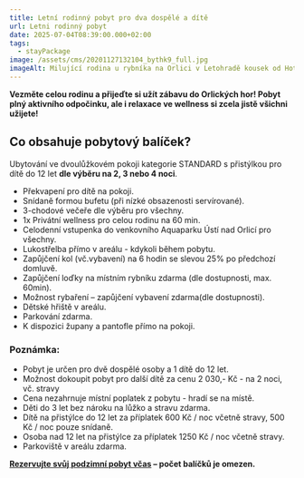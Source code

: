 ```yaml
---
title: Letní rodinný pobyt pro dva dospělé a dítě
url: Letni rodinný pobyt
date: 2025-07-04T08:39:00.000+02:00
tags:
  - stayPackage
image: /assets/cms/20201127132104_bythk9_full.jpg
imageAlt: Milující rodina u rybníka na Orlici v Letohradě kousek od Hotelu Chateau Orlice
---
```

**Vezměte celou rodinu a přijeďte si užít zábavu do Orlických hor! Pobyt plný aktivního odpočinku, ale i relaxace ve wellness si zcela jistě všichni užijete!**

## **Co obsahuje pobytový balíček?**

Ubytování ve dvoulůžkovém pokoji kategorie STANDARD s přistýlkou pro dítě do 12 let **dle výběru na 2, 3 nebo 4 noci**.

* Překvapení pro dítě na pokoji.
* Snídaně formou bufetu (při nízké obsazenosti servírované).
* 3-chodové večeře dle výběru pro všechny.
* 1x Privátní wellness pro celou rodinu na 60 min.
* Celodenní vstupenka do venkovního Aquaparku Ústí nad Orlicí pro všechny.
* Lukostřelba přímo v areálu - kdykoli během pobytu.
* Zapůjčení kol (vč.vybavení) na 6 hodin se slevou 25% po předchozí domluvě.
* Zapůjčení loďky na místním rybníku zdarma (dle dostupnosti, max. 60min).
* Možnost rybaření – zapůjčení vybavení zdarma(dle dostupnosti).
* Dětské hřiště v areálu.
* Parkování zdarma.
* K dispozici župany a pantofle přímo na pokoji.

### Poznámka:

* Pobyt je určen pro dvě dospělé osoby a 1 dítě do 12 let.
* Možnost dokoupit pobyt pro další dítě za cenu 2 030,- Kč - na 2 noci, vč. stravy
* Cena nezahrnuje místní poplatek z pobytu - hradí se na místě.
* Děti do 3 let bez nároku na lůžko a stravu zdarma.
* Dítě na přistýlce do 12 let za příplatek 600 Kč / noc včetně stravy, 500 Kč / noc pouze snídaně.
* Osoba nad 12 let na přistýlce za příplatek 1250 Kč / noc včetně stravy.
* Parkoviště v areálu zdarma.

**[Rezervujte svůj podzimní pobyt včas](https://chateau-orlice.cz/cs/) – počet balíčků je omezen.**
